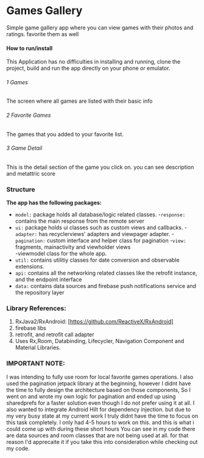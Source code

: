 
# Games Gallery 
Simple game gallery app where you can view games with their photos and ratings. favorite them as well

#### How to run/install
This Application has no difficulties in installing and running, clone the project, build and run the app directly on your phone or emulator. 
###### 1 Games
The screen where all games are listed with their basic info
###### 2 Favorite Games
The games that you added to your favorite list.
###### 3 Game Detail
This is the detail section of the game you click on. you can see description and metattric score

### Structure

**The app has the following packages:**

* `model:` package holds all database/logic related classes.
    -`response:` contains the main response from the remote server
* `ui:` package holds ui classes such as custom views and callbacks.
    -`adapter:` has recyclerviews' adapters and viewpager adapter.
    -`pagination:` custom interface and helper class for pagination
	-`view:` fragments, mainactivity and viewholder views	
	-viewmodel class for the whole app.
* `util:` contains utilitiy classes for date conversion and observable extensions.
* `api:` contains all the networking related classes like the retrofit instance, and the endpoint interface
* `data:` contains data sources and firebase push notifications service and the repository layer


### Library References:
1. RxJava2/RxAndroid: [https://github.com/ReactiveX/RxAndroid]
2. firebase libs
3. retrofit, and retrofit call adapter
4. Uses Rx,Room, Databinding, Lifecycler, Navigation Component and Material Libraries.

### IMPORTANT NOTE:
I was intending to fully use room for local favorite games operations. I also used the pagination jetpack library at the beginning, however I didnt have the time to fully design the architecture based on those components, So I went on and wrote my own logic for pagination and ended up using sharedprefs for a faster solution even though I do not prefer using it at all. 
I also wanted to integrate Android Hilt for dependency injection. but due to my very busy state at my current work I truly didnt have the time to focus on this task completely.
I only had 4-5 hours to work on this. and this is what i could come up with during these short hours
You can see in my code there are data sources and room classes that are not being used at all. 
for that reason I'd apprecaite it if you take this into consideration while checking out my code. 




